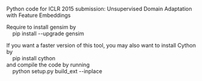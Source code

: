 Python code for ICLR 2015 submission: Unsupervised Domain Adaptation with Feature Embeddings

Require to install gensim by <br />
&nbsp;&nbsp;&nbsp;&nbsp;pip install --upgrade gensim 

If you want a faster version of this tool, you may also want to install Cython by <br />
&nbsp;&nbsp;&nbsp;&nbsp;pip install cython <br />
and compile the code by running <br />
&nbsp;&nbsp;&nbsp;&nbsp;python setup.py build_ext --inplace

